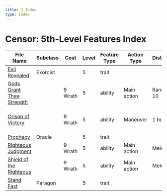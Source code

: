 ```yaml
---
title: 📑 Index
type: index
---
```


# Censor: 5th-Level Features Index

| File Name                                                     | Subclass | Cost    | Level | Feature Type | Action Type | Distance  | Target                         |
| ------------------------------------------------------------- | -------- | ------- | ----- | ------------ | ----------- | --------- | ------------------------------ |
| [Evil Revealed](../Evil%20Revealed)                           | Exorcist |         | 5     | trait        |             |           |                                |
| [Gods Grant Thee Strength](../Gods%20Grant%20Thee%20Strength) |          | 9 Wrath | 5     | ability      | Main action | Ranged 10 | Self or one ally               |
| [Orison of Victory](../Orison%20of%20Victory)                 |          | 9 Wrath | 5     | ability      | Maneuver    | 1 burst   | Self and each ally in the area |
| [Prophecy](../Prophecy)                                       | Oracle   |         | 5     | trait        |             |           |                                |
| [Righteous Judgment](../Righteous%20Judgment)                 |          | 9 Wrath | 5     | ability      | Main action | Melee 1   | One creature                   |
| [Shield of the Righteous](../Shield%20of%20the%20Righteous)   |          | 9 Wrath | 5     | ability      | Main action | Melee 1   | One creature                   |
| [Stand Fast](../Stand%20Fast)                                 | Paragon  |         | 5     | trait        |             |           |                                |
